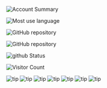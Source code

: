 ![Account Summary](https://github-stats.ubrong.com/api?username=ethanYaoyx&amp;show_icons=true;theme=cobalt)

![Most use language](https://github-stats.ubrong.com/api/top-langs/?username=ethanYaoyx&amp;layout=compact&amp;theme=tokyonight)

![GitHub repository](https://github-stats.ubrong.com/api/pin/?username=ethanYaoyx&amp;repo=ethanYaoyx-Image_Generation_for_Medical_Application_Dog_hip&amp;theme=dark)

![GitHub repository](https://github-stats.ubrong.com/api/pin/?username=ethanYaoyx&amp;repo=Dog_heart_Classification&amp;theme=dark)

![github Status](https://stats.justsong.cn/api/github?username=ethanYaoyx&amp;theme=dark&amp)

![Visitor Count](https://profile-counter.glitch.me/{ethanYaoyx}/count.svg)

![tip](https://badgen.net/badge/github/1.0.0/green?icon=github)
![tip](https://badgen.net/badge/python/1.0.0/green?icon=packagephobia)
![tip](https://badgen.net/badge/pytorch/1.0.0/green?icon=packagephobia)
![tip](https://badgen.net/badge/pandas/1.0.0/green?icon=packagephobia)
![tip](https://badgen.net/badge/diffusers/1.0.0/green?icon=packagephobia)
![tip](https://badgen.net/badge/huggingface/1.0.0/green?icon=packagephobia)
![tip](https://badgen.net/badge/transformers/1.0.0/green?icon=packagephobia)
<!--
![GitHub repository](https://github-stats.ubrong.com/api/pin/?username=ethanYaoyx&amp;repo=Dog_heart_Classification&amp;theme=dark)
**ethanYaoyx/ethanYaoyx** is a ✨ _special_ ✨ repository because its `README.md` (this file) appears on your GitHub profile.

Here are some ideas to get you started:

- 🔭 I’m currently working on ...
- 🌱 I’m currently learning ...
- 👯 I’m looking to collaborate on ...
- 🤔 I’m looking for help with ...
- 💬 Ask me about ...
- 📫 How to reach me: ...
- 😄 Pronouns: ...
- ⚡ Fun fact: ...
-->
